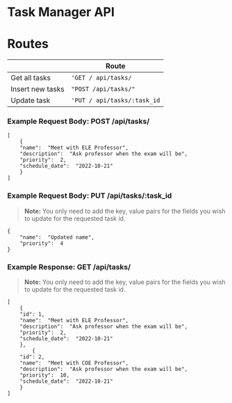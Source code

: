 # Task Manager API

# Routes
|                |Route                       |
|----------------|-------------------------------|
|Get all tasks|`'GET / api/tasks/`|
|Insert new tasks          |`"POST /api/tasks/"`|
|Update task       |`'PUT / api/tasks/:task_id`|

###  Example Request Body: POST /api/tasks/
```
[
	{
	"name":  "Meet with ELE Professor",
	"description":  "Ask professor when the exam will be",
	"priority":  2,
	"schedule_date":  "2022-10-21"
	}
]
```

###  Example Request Body: PUT /api/tasks/:task_id
> **Note:** You only need to add the key, value pairs for the fields you wish to update for the requested task id.
```
{
	"name":  "Updated name",
	"priority":  4
}
```

###  Example Response: GET /api/tasks/
> **Note:** You only need to add the key, value pairs for the fields you wish to update for the requested task id.
```
[
	{
	"id": 1,
	"name":  "Meet with ELE Professor",
	"description":  "Ask professor when the exam will be",
	"priority":  2,
	"schedule_date":  "2022-10-21"
	},
		{
	"id": 2,
	"name":  "Meet with COE Professor",
	"description":  "Ask professor when the exam will be",
	"priority":  10,
	"schedule_date":  "2022-10-21"
	}
]
```

